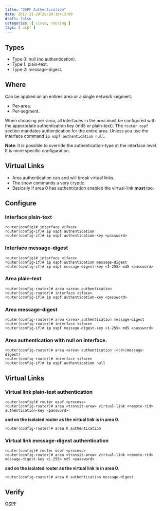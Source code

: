 ```yaml
---
title: "OSPF Authentication"
date: 2017-11-29T20:29:19+13:00
draft: false
categories: [ cisco, routing ]
tags: [ ospf ]
---
```


## Types
* Type 0: null (no authentication).
* Type 1: plain-text.
* Type 2: message-digest.

## Where
Can be applied on an entires area or a single network segment.

* Per-area.
* Per-segment.

When choosing per-area, all interfaces in the area must be configured with the apporpriate authentication key (md5 or plain-text).  The `router ospf` section mandates authentication for the entire area.  Unless you use the interface command `ip ospf authentication null`.

__Note__: It is possible to override the authentication-type at the interface level.  It is more specific configuration.

## Virtual Links
* Area authentication can and will break virtual links.
* The show commands a very cryptic.
* Basically if area 0 has authentication enabled the virtual-link __must__ too.

## Configure

### Interface plain-text
```
router(config)# interface <iface>
router(config-if)# ip ospf authentication
router(config-if)# ip ospf authentication-key <password>
```

### Interface message-digest
```
router(config)# interface <iface>
router(config-if)# ip ospf authentication message-digest
router(config-if)# ip ospf message-digest-key <1-255> md5 <password>
```

### Area plain-text
```
router(config-router)# area <area> authentication
router(config-router)# interface <iface>
router(config-if)# ip ospf authentication-key <password>
```

### Area message-digest
```
router(config-router)# area <area> authentication message-digest
router(config-router)# interface <iface>
router(config-if)# ip ospf message-digest-key <1-255> md5 <password>
```

### Area authentication with null on interface.
```
router(config-router)# area <area> authentication (<cr>|message-digest)
router(config-router)# interface <iface>
router(config-if)# ip ospf authentication null
```

## Virtual Links
### Virtual link plain-test authentication
```
router(config)# router ospf <process>
router(config-router)# area <transit-area> virtual-link <remote-rid> authentication-key <password>
```

__and on the isolated router as the virtual link is in area 0__.

```
router(config-router)# area 0 authentication
```

### Virtual link message-digest authentication
```
router(config)# router ospf <process>
router(config-router)# area <transit-area> virtual-link <remote-rid> message-digest-key <1-255> md5 <password>
```

__and on the isolated router as the virtual link is in area 0__.

```
router(config-router)# area 0 authentication message-digest
```

## Verify
[OSPF](/posts/routing-ospf/)
